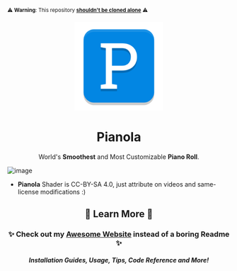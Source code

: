 <sup>⚠️ **Warning**: This repository [**shouldn't be cloned alone**](https://brokensrc.dev/get/source) ⚠️</sup>

<div align="center">
  <a href="https://brokensrc.dev"><img src="https://raw.githubusercontent.com/BrokenSource/Pianola/Master/Pianola/Resources/Images/Pianola.png" width="200"></a>
  <h1>Pianola</h1>
  World's <b>Smoothest</b> and Most Customizable <b>Piano Roll</b>.
</div>

![image](https://github.com/BrokenSource/Pianola/assets/29046864/078f380b-c4c6-4c7d-a198-0b4a34478500)

- **Pianola** Shader is CC-BY-SA 4.0, just attribute on videos and same-license modifications :)

<div align="center">
  <h2>🍁 Learn More 🍁</h2>
  <h3>✨ Check out my <a href="https://brokensrc.dev/pianola/get"><b>Awesome Website</b></a> instead of a boring Readme ✨</h3>
  <h5>Installation Guides, Usage, Tips, Code Reference and More!</h5>
</div>

